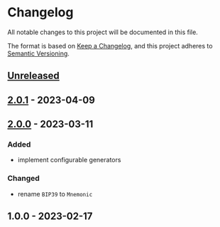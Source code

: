 # Changelog

All notable changes to this project will be documented in this file.

The format is based on [Keep a Changelog](https://keepachangelog.com/en/1.0.0/),
and this project adheres to [Semantic Versioning](https://semver.org/spec/v2.0.0.html).

## [Unreleased]


## [2.0.1] - 2023-04-09

## [2.0.0] - 2023-03-11
### Added
- implement configurable generators

### Changed
- rename `BIP39` to `Mnemonic`


## 1.0.0 - 2023-02-17

[Unreleased]: https://github.com/PreemStudio/laravel-passphrase/compare/2.0.1...HEAD
[2.0.1]: https://github.com/PreemStudio/laravel-passphrase/compare/2.0.0...2.0.1
[2.0.0]: https://github.com/PreemStudio/laravel-passphrase/compare/1.0.0...2.0.0
